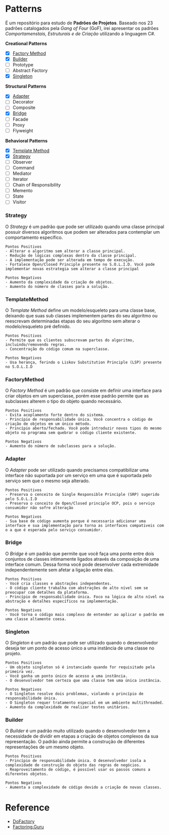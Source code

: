 # **Patterns**
É um repositório para estudo de **Padrões de Projetos**. Baseado nos 23 padrões catalogados pela *Gang of Four* (GoF), irei apresentar os padrões *Comportamenstais, Estruturais e de Criação* utilizando a linguagem C#.

**Creational Patterns**
- [x] [Factory Method](https://github.com/jlfjunior/patterns#factorymethod)
- [x] [Builder](https://github.com/jlfjunior/patterns#builder)
- [ ] Prototype
- [ ] Abstract Factory
- [x] [Singleton](https://github.com/jlfjunior/patterns#singleton)

**Structural Patterns**
- [x] [Adapter](https://github.com/jlfjunior/design-patterns#adapter)
- [ ] Decorator
- [ ] Composite
- [x] [Bridge](https://github.com/jlfjunior/patterns#bridge)
- [ ] Facade
- [ ] Proxy
- [ ] Flyweight

**Behavioral Patterns**
- [x] [Template Method](https://github.com/jlfjunior/patterns#templatemethod)
- [x] [Strategy](https://github.com/jlfjunior/patterns#strategy)
- [ ] Observer
- [ ] Command
- [ ] Mediator
- [ ] Iterator
- [ ] Chain of Responsibility
- [ ] Memento
- [ ] State
- [ ] Visitor

### Strategy
O *Strategy* é um padrão que pode ser utilizado quando uma classe principal possuir diversos algoritmos que podem ser alterados para contemplar um comportamento específico.

    Pontos Positivos
    - Alterar o algoritmo sem alterar a classe principal.
    - Redução de lógicas complexas dentro da classe principal.
    - A implementação pode ser alterada em tempo de execução.
    - Fortalece Open/Closed Principle presente no S.O.L.I.D. Você pode implementar novas estrategia sem alterar a classe principal

    Pontos Negativos
    - Aumento da complexidade da criação de objetos.
    - Aumento do número de classes para a solução.

### TemplateMethod
O *Template Method* define um modelo/esqueleto para uma classe base, deixando que suas sub classes implementem partes do seu algoritmo ou reescrevam determinadas etapas do seu algoritmo sem alterar o modelo/esqueleto pré definido.

    Pontos Positivos
    - Permite que os clientes subscrevam partes do algoritmo, incluindo/removendo regras.
    - Concentração do código comum na superclasse. 

    Pontos Negativos
    - Usa herança, ferindo o Liskov Substitution Principle (LSP) presente no S.O.L.I.D

### FactoryMethod
O *Factory Method* é um padrão que consiste em definir uma interface para criar objetos em um superclasse, porém esse padrão permite que as subclasses alterem o tipo do objeto quando necessário.

    Pontos Positivos
    - Evita acoplamento forte dentro do sistema.
    - Princípio de responsabilidade única. Você concentra o código de criação de objetos em um único método.
    - Princípio aberto/fechado. Você pode introduzir novos tipos do mesmo objeto no programa sem quebrar o código cliente existente.

    Pontos Negativos
    - Aumento do número de subclasses para a solução.

### Adapter
O *Adapter* pode ser utilizado quando precisamos compatibilizar uma interface não suportada por um serviço em uma que é suportada pelo serviço sem que o mesmo seja alterado.

    Pontos Positivos
    - Preserva o cenceito de Single Responsible Principle (SRP) sugerido pelo S.O.L.I.D
    - Preserva o conceito de Open/Closed principle OCP, pois o serviço consumidor não sofre alteração

    Pontos Negativos
    - Sua base de código aumenta porque é necessario adicionar uma interface e sua implementação para torna as interfaces compativeis com o a que é esperada pelo serviço consumidor.

### Bridge
O *Bridge* é um padrão que permite que você faça uma ponte entre dois conjuntos de classes intimamente ligados através da composição de uma interface comum. Dessa forma você pode desenvolver cada extremidade independentemente sem afetar a ligação entre elas.
    
    Pontos Positivos
    - Você cria classes e abstrações independentes.
    - O código cliente trabalha com abstrações de alto nível sem se preocupar com detalhes da plataforma.
    - Princípio de responsabilidade única. Foco na lógica de alto nível na abstração e detalhes específicos na implementação.
    
    Pontos Negativos
    - Você torna o código mais complexo de entender ao aplicar o padrão em uma classe altamente coesa.

### Singleton
O *Singleton* é um padrão que pode ser utilizado quando o desenvolvedor deseja ter um ponto de acesso único a uma instância de uma classe no projeto.

    Pontos Positivos
    - Um objeto singleton só é instanciado quando for requisitado pela primeira vez.
    - Você ganha um ponto único de acesso a uma instância.
    - O desenvolvedor tem certeza que uma classe tem uma única instância.

    Pontos Negativos
    - O Singleton resolve dois problemas, violando o princípio de responsabilidade única.
    - O Singleton requer tratamento especial em um ambiente multithreaded.
    - Aumento da complexidade de realizar testes unitários.

### Builder
O *Builder* é um padrão muito utilizado quando o desenvolvedor tem a necessidade de dividir em etapas a criação de objetos complexos da sua representação. O padrão ainda permite a construção de diferentes representações de um mesmo objeto.

    Pontos Positivos
    - Princípio de responsabilidade única. O desenvolvedor isola a complexidade de construção do objeto das regras de negócios.
    - Reaproveitamento de código, é possível usar os passos comuns a diferentes objetos.

    Pontos Negativos
    - Aumenta a complexidade de código devido a criação de novas classes.

# Reference
 - [DoFactory](https://www.dofactory.com/net/design-patterns)
 - [Factoring.Guru](https://refactoring.guru/design-patterns)